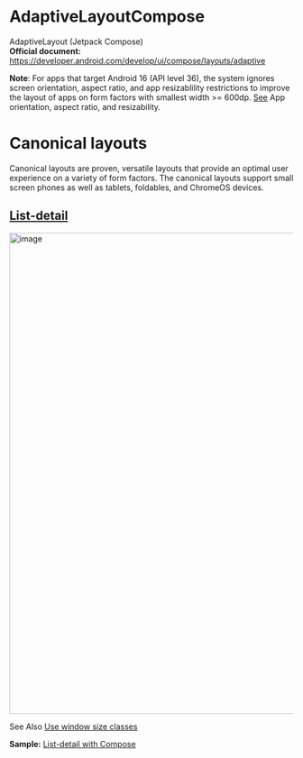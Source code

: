 # AdaptiveLayoutCompose
AdaptiveLayout (Jetpack Compose) <br/>
**Official document:** https://developer.android.com/develop/ui/compose/layouts/adaptive

**Note**: For apps that target Android 16 (API level 36), the system ignores screen orientation, aspect ratio, and app resizablility restrictions to
improve the layout of apps on form factors with smallest width >= 600dp. [See](https://developer.android.com/develop/ui/compose/layouts/adaptive/app-orientation-aspect-ratio-resizability) App orientation, aspect ratio, and resizability.

# Canonical layouts
Canonical layouts are proven, versatile layouts that provide an optimal user experience on a variety of form factors.
The canonical layouts support small screen phones as well as tablets, foldables, and ChromeOS devices. 

## [List-detail](https://developer.android.com/develop/ui/compose/layouts/adaptive/canonical-layouts#list-detail)
<img width="1708" height="854" alt="image" src="https://github.com/user-attachments/assets/0f95c78e-5eca-4600-86e4-61f78cd1f347" />

See Also [Use window size classes](https://developer.android.com/develop/ui/compose/layouts/adaptive/use-window-size-classes?hl=vi)

**Sample:** [List-detail with Compose](https://github.com/android/user-interface-samples/tree/main/CanonicalLayouts/list-detail-compose)
